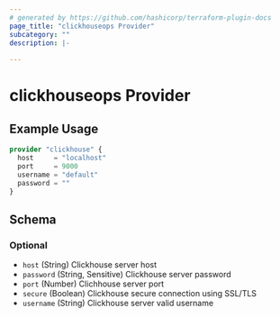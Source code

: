 ```yaml
---
# generated by https://github.com/hashicorp/terraform-plugin-docs
page_title: "clickhouseops Provider"
subcategory: ""
description: |-
  
---
```


# clickhouseops Provider



## Example Usage

```terraform
provider "clickhouse" {
  host     = "localhost"
  port     = 9000
  username = "default"
  password = ""
}
```

<!-- schema generated by tfplugindocs -->
## Schema

### Optional

- `host` (String) Clickhouse server host
- `password` (String, Sensitive) Clickhouse server password
- `port` (Number) Clichhouse server port
- `secure` (Boolean) Clickhouse secure connection using SSL/TLS
- `username` (String) Clickhouse server valid username
